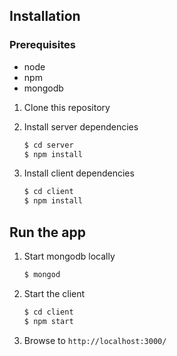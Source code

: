 
## Installation

### Prerequisites

* node
* npm
* mongodb

1. Clone this repository

2. Install server dependencies
    ```bash
    $ cd server
    $ npm install
    ```
3. Install client dependencies
    ```bash
    $ cd client
    $ npm install
    ```

## Run the app

1. Start mongodb locally
    ```bash
    $ mongod
2. Start the client
    ```bash
    $ cd client
    $ npm start
    ```
4. Browse to `http://localhost:3000/`




